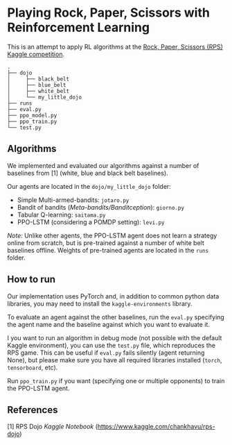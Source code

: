 # Playing Rock, Paper, Scissors with Reinforcement Learning
This is an attempt to apply RL algorithms at the [Rock, Paper, Scissors (RPS) Kaggle competition](https://www.kaggle.com/c/rock-paper-scissors/overview).

```
.
├── dojo
│     ├── black_belt
│     ├── blue_belt
│     ├── white_belt
│     └── my_little_dojo
├── runs
├── eval.py
├── ppo_model.py
├── ppo_train.py
└── test.py
```

## Algorithms
We implemented and evaluated our algorithms against a number of baselines from [1] (white, blue and black belt baselines).

Our agents are located in the `dojo/my_little_dojo` folder:
- Simple Multi-armed-bandits: `jotaro.py`
- Bandit of bandits (*Meta-bandits/Banditception*): `giorno.py`
- Tabular Q-learning: `saitama.py`
- PPO-LSTM (considering a POMDP setting): `levi.py`

_Note:_ Unlike other agents, the PPO-LSTM agent does not learn a strategy online from scratch, but is pre-trained against a number of white belt baselines offline. Weights of pre-trained agents are located in the `runs` folder.

## How to run
Our implementation uses PyTorch and, in addition to common python data libraries, you may need to install the `kaggle-environments` library.

To evaluate an agent against the other baselines, run the `eval.py` specifying the agent name and the baseline against which you want to evaluate it.

I you want to run an algorithm in debug mode (not possible with the default Kaggle environment), you can use the `test.py` file, which reproduces the RPS game. This can be useful if `eval.py` fails silently (agent returning None), but please make sure you have all required libraries installed (`torch`, `tensorboard`, etc).

Run `ppo_train.py` if you want (specifying one or multiple opponents) to train the PPO-LSTM agent.

## References
[1] RPS Dojo _Kaggle Notebook_ (https://www.kaggle.com/chankhavu/rps-dojo)
